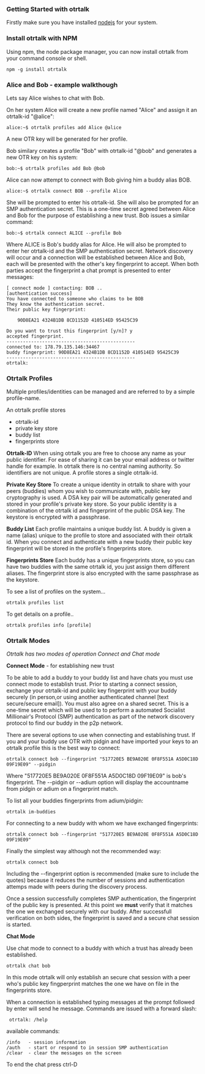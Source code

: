 ### Getting Started with otrtalk

Firstly make sure you have installed [nodejs](http://nodejs.org/) for your system.


### Install otrtalk with NPM
Using npm, the node package manager, you can now install otrtalk from your command console or shell.

    npm -g install otrtalk
    

### Alice and Bob - example walkthough

Lets say Alice wishes to chat with Bob.

On her system Alice will create a new profile named "Alice" and assign it an otrtalk-id "@alice":

    alice:~$ otrtalk profiles add Alice @alice

A new OTR key will be generated for her profile.

Bob similary creates a profile "Bob" with otrtalk-id "@bob" and generates a new OTR key on his system:

    bob:~$ otrtalk profiles add Bob @bob

Alice can now attempt to connect with Bob giving him a buddy alias BOB.

    alice:~$ otrtalk connect BOB --profile Alice

She will be prompted to enter his otrtalk-id. She will also be prompted for an SMP authentication secret.
This is a one-time secret agreed between Alice and Bob for the purpose of establishing a new trust. Bob issues a similar command:

    bob:~$ otrtalk connect ALICE --profile Bob

Where ALICE is Bob's buddy alias for Alice. He will also be prompted to enter her otrtalk-id and the SMP authentication secret.
Network discovery will occur and a connection will be established between Alice and Bob, each will be presented with the other's
key fingerprint to accept. When both parties accept the fingerprint a chat prompt is presented to enter messages:

    [ connect mode ] contacting: BOB ..
    [authentication success]
    You have connected to someone who claims to be BOB
    They know the authentication secret.
    Their public key fingerprint:

        90D8EA21 4324B1DB 8CD1152D 410514ED 95425C39

    Do you want to trust this fingerprint [y/n]? y
    accepted fingerprint.
    -----------------------------------------------
    connected to: 178.79.135.146:34467
    buddy fingerprint: 90D8EA21 4324B1DB 8CD1152D 410514ED 95425C39
    -----------------------------------------------
    otrtalk: 


### Otrtalk Profiles

Multiple profiles/identities can be managed and are referred to by a simple profile-name.

An otrtalk profile stores

* otrtalk-id
* private key store
* buddy list
* fingerprints store

**Otrtalk-ID**
When using otrtalk you are free to choose any name as your public identifier.
For ease of sharing it can be your email address or twitter handle for example. In otrtalk there is
no central naming authority. So identifiers are not unique. A profile stores a single otrtalk-id. 

**Private Key Store**
To create a unique identity in otrtalk to share with your peers (buddies) whom you wish to communicate with,
public key cryptography is used. A DSA key pair will be automatically generated and stored in your profile's
private key store. So your public identity is a combination of the otrtalk id and fingerprint of the public DSA key.
The keystore is encrypted with a passphrase.

**Buddy List**
Each profile maintains a unique buddy list. A buddy is given a name (alias) unique to the profile to store and associated
with their otrtalk id. When you connect and authenticate with a new buddy their public key fingerprint will be stored in
the profile's fingerprints store.

**Fingerprints Store**
Each buddy has a unique fingerprints store, so you can have two buddies with the same otrtalk id, you just assign them different aliases.
The fingerprint store is also encrypted with the same passphrase as the keystore.

To see a list of profiles on the system...

    otrtalk profiles list

To get details on a profile..

    otrtalk profiles info [profile]

### Otrtalk Modes

*Otrtalk has two modes of operation Connect and Chat mode*

**Connect Mode** - for establishing new trust

To be able to add a buddy to your buddy list and have chats you must use connect mode to establish trust.
Prior to starting a connect session, exchange your otrtalk-id and public key fingerprint with your buddy securely (in person,or using another authenticated channel [text secure/secure email]). You must also agree on a shared secret.
This is a one-time secret which will be used to to perform a automated Socialist Millionair's Protocol (SMP) authentication
as part of the network discovery protocol to find our buddy in the p2p network.

There are several options to use when connecting and establishing trust.
If you and your buddy use OTR with pidgin and have imported your keys to an otrtalk profile this is the best way to connect:

    otrtalk connect bob --fingerprint "517720E5 BE9A020E 0F8F551A A5D0C18D 09F19E09" --pidgin

Where "517720E5 BE9A020E 0F8F551A A5D0C18D 09F19E09" is bob's fingerprint.
The --pidgin or --adium option will display the accountname from pidgin or adium on a fingerprint match.

To list all your buddies fingerprints from adium/pidgin:

    otrtalk im-buddies

For connecting to a new buddy with whom we have exchanged fingerprints:

    otrtalk connect bob --fingerprint "517720E5 BE9A020E 0F8F551A A5D0C18D 09F19E09"

Finally the simplest way although not the recommended way:

    otrtalk connect bob

Including the --fingerprint option is recommended (make sure to include the quotes) because it reduces
the number of sessions and authentication attemps made with peers during the discovery process.

Once a session successfully completes SMP authentication, the fingerprint of the public
key is presented. At this point we **must** verify that it matches the one we exchanged securely with our buddy.
After successfull verification on both sides, the fingerprint is saved and a secure chat session is started.


**Chat Mode**

Use chat mode to connect to a buddy with which a trust has already been established.

    otrtalk chat bob

In this mode otrtalk will only establish an secure chat session with a peer who's public key fingperprint matches the one we have
on file in the fingerprints store.

When a connection is established typing messages at the prompt followed by enter will send he message.
Commands are issued with a forward slash:

     otrtalk: /help
    
available commands:

    /info   - session information
    /auth   - start or respond to in session SMP authentication
    /clear  - clear the messages on the screen
    
To end the chat press ctrl-D 
